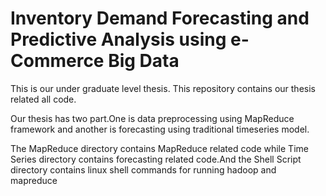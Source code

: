# Inventory Demand Forecasting and Predictive Analysis using e-Commerce Big Data

This is our under graduate level thesis. 
This repository contains our thesis related all code.

<p>Our thesis has two part.One is data preprocessing using MapReduce framework and another is forecasting using traditional timeseries model. </p>

<p>The MapReduce directory contains MapReduce related code while Time Series directory contains forecasting related code.And the Shell Script directory contains linux shell commands for running hadoop and mapreduce </p>

